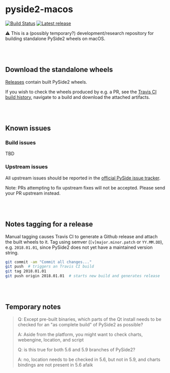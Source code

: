 # pyside2-macos

[![Build Status](https://travis-ci.org/fredrikaverpil/pyside2-macos.svg?branch=master)](https://travis-ci.org/fredrikaverpil/pyside2-macos) [![Latest release](http://github-release-version.herokuapp.com/github/fredrikaverpil/pyside2-macos/release.svg?style=flat)](https://github.com/fredrikaverpil/pyside2-macos/releases/latest)

:warning: This is a (possibly temporary?) development/research repository for building standalone PySide2 wheels on macOS.

<br><br>


## Download the standalone wheels

[Releases](https://github.com/fredrikaverpil/pyside2-macos/releases) contain built PySide2 wheels.

If you wish to check the wheels produced by e.g. a PR, see the [Travis CI build history](https://travis-ci.org/fredrikaverpil/pyside2-macos/builds), navigate to a build and download the attached artifacts.

<br><br>



## Known issues

### Build issues

TBD

### Upstream issues

All upstream issues should be reported in the [official PySide issue tracker](https://bugreports.qt.io/projects/PYSIDE/issues).

Note: PRs attempting to fix upstream fixes will not be accepted. Please send your PR upstream instead.

<br><br>


## Notes tagging for a release

Manual tagging causes Travis CI to generate a Github release and attach the built wheels to it. Tag using semver (`[v]major.minor.patch` or `YY.MM.DD`), e.g. `2018.01.01`, since PySide2 does not yet have a maintained version string.


```bash
git commit -am "Commit all changes..."
git push  # triggers an Travis CI build
git tag 2018.01.01
git push origin 2018.01.01  # starts new build and generates release
```

<br><br>


## Temporary notes

> Q: Except pre-built binaries, which parts of the Qt install needs to be checked
> for an "as complete build" of PySide2 as possible?
>
> A: Aside from the platform, you might want to check charts, webengine, location, and script
> 
> Q: is this true for both 5.6 and 5.9 branches of PySide2?
>
> A: no, location needs to be checked in 5.6, but not in 5.9, and charts bindings are not
> present in 5.6 afaik
